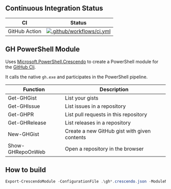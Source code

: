## Continuous Integration Status

|CI|Status|
|---|---|
|GitHub Action|[![.github/workflows/ci.yml](https://github.com/dfinke/PSGitHubCLICrescendo/workflows/.github/workflows/ci.yml/badge.svg)](https://github.com/dfinke/PSGitHubCLICrescendo/actions)|

## GH PowerShell Module
Uses [Microsoft.PowerShell.Crescendo](https://github.com/PowerShell/Crescendo) to create a PowerShell module for the [GitHub Cli](https://github.com/cli/cli).

It calls the native `gh.exe` and participates in the PowerShell pipeline.

|Function|Description|
|---|---|
|Get-GHGist|List your gists
|Get-GHIssue|List issues in a repository
|Get-GHPR|List pull requests in this repository
|Get-GHRelease|List releases in a repository
|New-GHGist|Create a new GitHub gist with given contents
|Show-GHRepoOnWeb|Open a repository in the browser

## How to build

```powershell
Export-CrescendoModule -ConfigurationFile .\gh*.crescendo.json -ModuleName gh.psm1 -Force
```